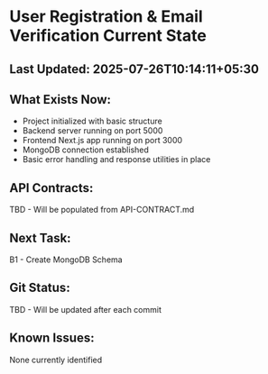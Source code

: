 # User Registration & Email Verification Current State

## Last Updated: 2025-07-26T10:14:11+05:30

## What Exists Now:
<!-- AI updates this after each task -->
- Project initialized with basic structure
- Backend server running on port 5000
- Frontend Next.js app running on port 3000
- MongoDB connection established
- Basic error handling and response utilities in place

## API Contracts:
<!-- Copy from API-CONTRACT.md once created -->
TBD - Will be populated from API-CONTRACT.md

## Next Task: 
B1 - Create MongoDB Schema

## Git Status:
<!-- Last commit hash and message -->
TBD - Will be updated after each commit

## Known Issues:
<!-- Any problems discovered -->
None currently identified
